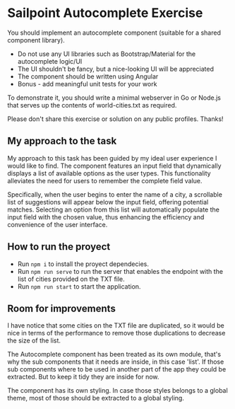 # Sailpoint Autocomplete Exercise

You should implement an autocomplete component (suitable for a shared component library).

- Do not use any UI libraries such as Bootstrap/Material for the autocomplete logic/UI
- The UI shouldn't be fancy, but a nice-looking UI will be appreciated
- The component should be written using Angular
- Bonus - add meaningful unit tests for your work

To demonstrate it, you should write a minimal webserver in Go or Node.js that serves up the contents of world-cities.txt as required.

Please don't share this exercise or solution on any public profiles. Thanks!

## My approach to the task

My approach to this task has been guided by my ideal user experience I would like to find.
The component features an input field that dynamically displays a list of available options as the user types. This functionality alleviates the need for users to remember the complete field value.

Specifically, when the user begins to enter the name of a city, a scrollable list of suggestions will appear below the input field, offering potential matches. Selecting an option from this list will automatically populate the input field with the chosen value, thus enhancing the efficiency and convenience of the user interface.

## How to run the proyect

- Run `npm i` to install the proyect dependecies.
- Run `npm run serve` to run the server that enables the endpoint with the list of cities provided on the TXT file.
- Run `npm run start` to start the application.

## Room for improvements

I have notice that some cities on the TXT file are duplicated, so it would be nice in terms of the performance to remove those duplications to decrease the size of the list.

The Autocomplete component has been treated as its own module, that's why the sub components that it needs are inside, in this case 'list'. If those sub components where to be used in another part of the app they could be extracted. But to keep it tidy they are inside for now.

The component has its own styling. In case those styles belongs to a global theme, most of those should be extracted to a global styling.
